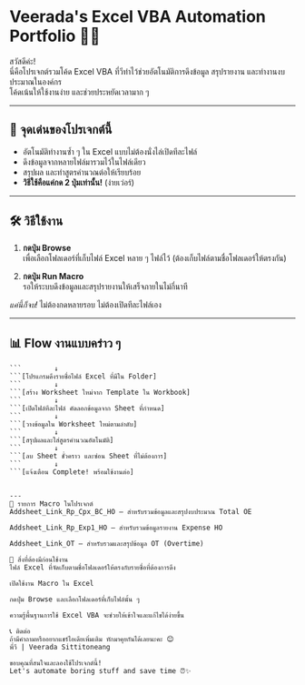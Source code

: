 # Veerada's Excel VBA Automation Portfolio 💼✨

สวัสดีค่ะ!  
นี่คือโปรเจกต์รวมโค้ด Excel VBA ที่วีทำไว้ช่วยอัตโนมัติการดึงข้อมูล สรุปรายงาน และทำงานงบประมาณในองค์กร  
โค้ดเน้นให้ใช้งานง่าย และช่วยประหยัดเวลามาก ๆ

---

## 🎯 จุดเด่นของโปรเจกต์นี้

- อัตโนมัติทำงานซ้ำ ๆ ใน Excel แบบไม่ต้องนั่งไล่เปิดทีละไฟล์  
- ดึงข้อมูลจากหลายไฟล์มารวมไว้ในไฟล์เดียว  
- สรุปผล และทำสูตรคำนวณต่อให้เรียบร้อย  
- **วิธีใช้คือแค่กด 2 ปุ่มเท่านั้น!** (ง่ายเว่อร์)

---

## 🛠️ วิธีใช้งาน

1. **กดปุ่ม Browse**  
   เพื่อเลือกโฟลเดอร์ที่เก็บไฟล์ Excel หลาย ๆ ไฟล์ไว้ (ต้องเก็บไฟล์ตามชื่อโฟลเดอร์ให้ตรงกัน)  
   
2. **กดปุ่ม Run Macro**  
   รอให้ระบบดึงข้อมูลและสรุปรายงานให้เสร็จภายในไม่กี่นาที

*แค่นี้ก็จบ!* ไม่ต้องกดหลายรอบ ไม่ต้องเปิดทีละไฟล์เอง

---

## 📊 Flow งานแบบคร่าว ๆ

```[กด Browse เลือก Folder]  
```        ↓  
```[โปรแกรมดึงรายชื่อไฟล์ Excel ที่มีใน Folder]  
```        ↓  
```[สร้าง Worksheet ใหม่จาก Template ใน Workbook]  
```        ↓  
```[เปิดไฟล์ทีละไฟล์ คัดลอกข้อมูลจาก Sheet ที่กำหนด]  
```        ↓  
```[วางข้อมูลใน Worksheet ใหม่ตามลำดับ]  
```        ↓  
```[สรุปผลและใส่สูตรคำนวณอัตโนมัติ]  
```        ↓  
```[ลบ Sheet ชั่วคราว และซ่อน Sheet ที่ไม่ต้องการ]  
```        ↓  
```[แจ้งเตือน Complete! พร้อมใช้งานต่อ]


---
📝 รายการ Macro ในโปรเจกต์
Addsheet_Link_Rp_Cpx_BC_HO — สำหรับรวมข้อมูลและสรุปงบประมาณ Total OE

Addsheet_Link_Rp_Exp1_HO — สำหรับรวมข้อมูลรายงาน Expense HO

Addsheet_Link_OT — สำหรับรวมและสรุปข้อมูล OT (Overtime)

🧰 สิ่งที่ต้องมีก่อนใช้งาน
ไฟล์ Excel ที่จัดเก็บตามชื่อโฟลเดอร์ให้ตรงกับรายชื่อที่ต้องการดึง

เปิดใช้งาน Macro ใน Excel

กดปุ่ม Browse และเลือกโฟลเดอร์ที่เก็บไฟล์นั้น ๆ

ความรู้พื้นฐานการใช้ Excel VBA จะช่วยให้เข้าใจและแก้ไขได้ง่ายขึ้น

📞 ติดต่อ
ถ้ามีคำถามหรืออยากแชร์ไอเดียเพิ่มเติม ทักมาคุยกันได้เลยนะคะ 😊
พี่วี | Veerada Sittitoneang

ขอบคุณที่สนใจและลองใช้โปรเจกต์นี้!
Let's automate boring stuff and save time ⏰✨
